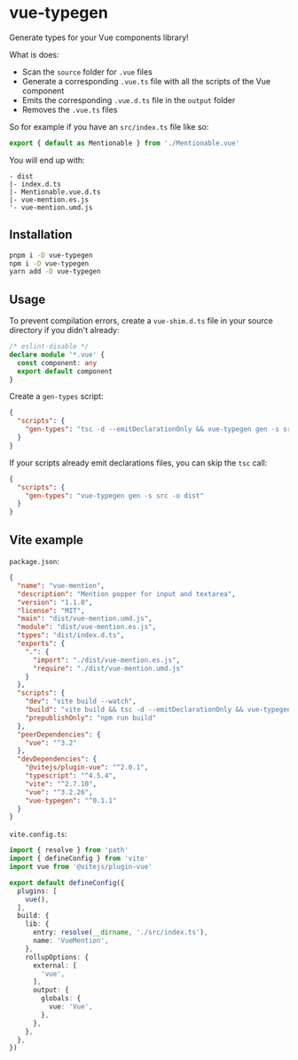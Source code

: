# vue-typegen

Generate types for your Vue components library!

What is does:

- Scan the `source` folder for `.vue` files
- Generate a corresponding `.vue.ts` file with all the scripts of the Vue component
- Emits the corresponding `.vue.d.ts` file in the `output` folder
- Removes the `.vue.ts` files

So for example if you have an `src/index.ts` file like so:

```ts
export { default as Mentionable } from './Mentionable.vue'
```

You will end up with:

```
- dist
|- index.d.ts
|- Mentionable.vue.d.ts
|- vue-mention.es.js
'- vue-mention.umd.js
```

## Installation

```bash
pnpm i -D vue-typegen
npm i -D vue-typegen
yarn add -D vue-typegen
```

## Usage

To prevent compilation errors, create a `vue-shim.d.ts` file in your source directory if you didn't already:

```ts
/* eslint-disable */
declare module '*.vue' {
  const component: any
  export default component
}
```

Create a `gen-types` script:

```json
{
  "scripts": {
    "gen-types": "tsc -d --emitDeclarationOnly && vue-typegen gen -s src -o dist"
  }
}
```

If your scripts already emit declarations files, you can skip the `tsc` call:

```json
{
  "scripts": {
    "gen-types": "vue-typegen gen -s src -o dist"
  }
}
```

## Vite example

`package.json`:

```json
{
  "name": "vue-mention",
  "description": "Mention popper for input and textarea",
  "version": "1.1.0",
  "license": "MIT",
  "main": "dist/vue-mention.umd.js",
  "module": "dist/vue-mention.es.js",
  "types": "dist/index.d.ts",
  "exports": {
    ".": {
      "import": "./dist/vue-mention.es.js",
      "require": "./dist/vue-mention.umd.js"
    }
  },
  "scripts": {
    "dev": "vite build --watch",
    "build": "vite build && tsc -d --emitDeclarationOnly && vue-typegen gen -s src -o dist",
    "prepublishOnly": "npm run build"
  },
  "peerDependencies": {
    "vue": "^3.2"
  },
  "devDependencies": {
    "@vitejs/plugin-vue": "^2.0.1",
    "typescript": "^4.5.4",
    "vite": "^2.7.10",
    "vue": "^3.2.26",
    "vue-typegen": "^0.1.1"
  }
}
```

`vite.config.ts`:

```ts
import { resolve } from 'path'
import { defineConfig } from 'vite'
import vue from '@vitejs/plugin-vue'

export default defineConfig({
  plugins: [
    vue(),
  ],
  build: {
    lib: {
      entry: resolve(__dirname, './src/index.ts'),
      name: 'VueMention',
    },
    rollupOptions: {
      external: [
        'vue',
      ],
      output: {
        globals: {
          vue: 'Vue',
        },
      },
    },
  },
})
```
